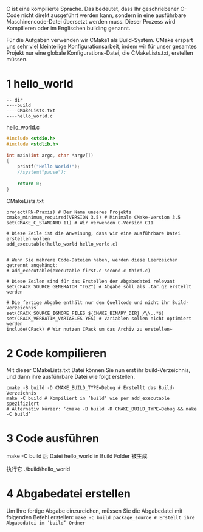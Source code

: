 
C ist eine kompilierte Sprache. Das bedeutet, dass Ihr geschriebener C-Code nicht direkt ausgeführt werden kann, sondern in eine ausführbare Maschinencode-Datei übersetzt werden muss. Dieser Prozess wird Kompilieren oder im Englischen building genannt. 

Für die Aufgaben verwenden wir CMake1 als Build-System. CMake erspart uns sehr viel kleinteilige Konfigurationsarbeit, indem wir für unser gesamtes Projekt nur eine globale Konfigurations-Datei, die CMakeLists.txt, erstellen müssen.


# 1 hello_world

```
-- dir
----build
----CMakeLists.txt
----hello_world.c
```


hello_world.c
```c
#include <stdio.h>
#include <stdlib.h>
 
int main(int argc, char *argv[])
{
    printf("Hello World!");
	//system("pause");
 
    return 0;
}
```


CMakeLists.txt
```
project(RN-Praxis) # Der Name unseres Projekts
cmake_minimum_required(VERSION 3.5) # Minimale CMake-Version 3.5
set(CMAKE_C_STANDARD 11) # Wir verwenden C-Version C11

# Diese Zeile ist die Anweisung, dass wir eine ausführbare Datei erstellen wollen
add_executable(hello_world hello_world.c)


# Wenn Sie mehrere Code-Dateien haben, werden diese Leerzeichen getrennt angehängt:
# add_executable(executable first.c second.c third.c)

# Diese Zeilen sind für das Erstellen der Abgabedatei relevant
set(CPACK_SOURCE_GENERATOR "TGZ") # Abgabe soll als .tar.gz erstellt werden

# Die fertige Abgabe enthält nur den Quellcode und nicht ihr Build-Verzeichnis
set(CPACK_SOURCE_IGNORE_FILES ${CMAKE_BINARY_DIR} /\\..*$)
set(CPACK_VERBATIM_VARIABLES YES) # Variablen sollen nicht optimiert werden
include(CPack) # Wir nutzen CPack um das Archiv zu erstellen~
```


# 2 Code kompilieren

Mit dieser CMakeLists.txt Datei können Sie nun erst ihr build-Verzeichnis, und dann ihre ausführbare Datei wie folgt erstellen.
```shell
cmake -B build -D CMAKE_BUILD_TYPE=Debug # Erstellt das Build-Verzeichnis
make -C build # Kompiliert in ’build’ wie per add_executable spezifiziert
# Alternativ kürzer: ’cmake -B build -D CMAKE_BUILD_TYPE=Debug && make -C build’
```


# 3 Code ausführen

make -C build 后 
Datei hello_world in Build Folder 被生成

执行它 ./build/hello_world


# 4 Abgabedatei erstellen

Um Ihre fertige Abgabe einzureichen, müssen Sie die Abgabedatei mit folgenden Befehl erstellen:
`make -C build package_source # Erstellt ihre Abgabedatei im ’build’ Ordner`


